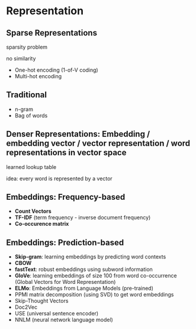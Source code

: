 # Representation

## **Sparse Representations**

sparsity problem

no similarity

- One-hot encoding (1-of-V coding)
- Multi-hot encoding

## **Traditional**

- n-gram
- Bag of words

## **Denser Representations: Embedding / embedding vector / vector representation / word representations in vector space**

learned lookup table

idea: every word is represented by a vector

## Embeddings: **Frequency-based**

- **Count Vectors**
- **TF-IDF** (term frequency - inverse document frequency)
- **Co-occurence matrix**

## E**mbeddings: Prediction-based**

- **Skip-gram**: learning embeddings by predicting word contexts
- **CBOW**
- **fastText**: robust embeddings using subword information
- **GloVe**: learning embeddings of size 100 from word co-occurrence (Global Vectors for Word Representation)
- **ELMo**: Embeddings from Language Models (pre-trained)
- PPMI matrix decomposition (using SVD) to get word embeddings
- Skip-Thought Vectors
- Doc2Vec
- USE (universal sentence encoder)
- NNLM (neural network language model)
